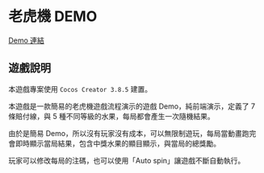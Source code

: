 # 老虎機 DEMO

[Demo 連結](https://shezimanor.github.io/slot-game/)

## 遊戲說明

本遊戲專案使用 `Cocos Creator 3.8.5` 建置。

本遊戲是一款簡易的老虎機遊戲流程演示的遊戲 Demo，純前端演示，定義了 7 條賠付線，與 5 種不同等級的水果，每局都會產生一次隨機結果。

由於是簡易 Demo，所以沒有玩家沒有成本，可以無限制遊玩，每局當動畫跑完會即時顯示當局結果，包含中獎水果的顯目顯示，與當局的總獎勵。

玩家可以修改每局的注碼，也可以使用「Auto spin」讓遊戲不斷自動執行。
